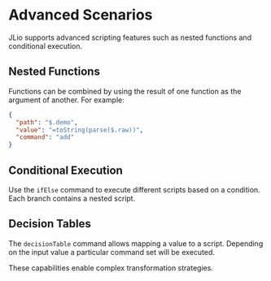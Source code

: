 # Advanced Scenarios

JLio supports advanced scripting features such as nested functions and conditional execution.

## Nested Functions

Functions can be combined by using the result of one function as the argument of another. For example:

```json
{
  "path": "$.demo",
  "value": "=toString(parse($.raw))",
  "command": "add"
}
```

## Conditional Execution

Use the `ifElse` command to execute different scripts based on a condition. Each branch contains a nested script.

## Decision Tables

The `decisionTable` command allows mapping a value to a script. Depending on the input value a particular command set will be executed.

These capabilities enable complex transformation strategies.
